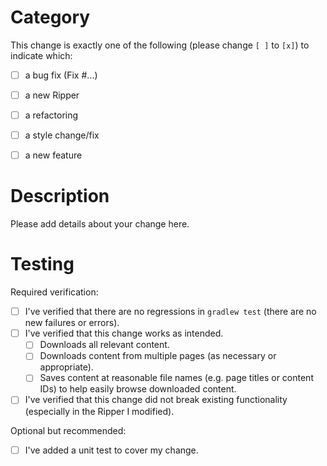 # Category

This change is exactly one of the following (please change `[ ]` to `[x]`) to indicate which:
* [ ] a bug fix (Fix #...)
* [ ] a new Ripper
* [ ] a refactoring
* [ ] a style change/fix
* [ ] a new feature


# Description

Please add details about your change here.


# Testing

Required verification:
* [ ] I've verified that there are no regressions in `gradlew test` (there are no new failures or errors).
* [ ] I've verified that this change works as intended.
  * [ ] Downloads all relevant content.
  * [ ] Downloads content from multiple pages (as necessary or appropriate).
  * [ ] Saves content at reasonable file names (e.g. page titles or content IDs) to help easily browse downloaded content.
* [ ] I've verified that this change did not break existing functionality (especially in the Ripper I modified).

Optional but recommended:
* [ ] I've added a unit test to cover my change.

